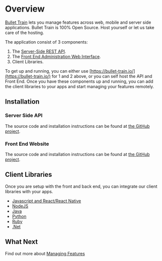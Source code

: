 # Overview

[Bullet Train](https://bullet-train.io/) lets you manage features across web, mobile and server side applications. Bullet Train is 100% Open Source. Host yourself or let us take care of the hosting. 

The application consist of 3 components:

1. The [Server-Side REST API](https://github.com/SolidStateGroup/Bullet-Train-API).
2. The [Front End Administration Web Interface](https://github.com/SolidStateGroup/Bullet-Train-Frontend).
3. Client Libraries.

To get up and running, you can either use [https://bullet-train.io/](https://bullet-train.io/) for 1 and 2 above, or you can self host the API and Front End. Once you have these components up and running, you can add the client libraries to your apps and start managing your features remotely.

## Installation

### Server Side API

The source code and installation instructions can be found at [the GitHub project](https://github.com/SolidStateGroup/Bullet-Train-API). 

### Front End Website

The source code and installation instructions can be found at [the GitHub project](https://github.com/SolidStateGroup/Bullet-Train-Frontend).

## Client Libraries

Once you are setup with the front and back end, you can integrate our client libraries with your apps.

* [Javascript and React/React Native](/clients/javascript.md)
* [NodeJS](/clients/node.md)
* [Java](/clients/java.md)
* [Python](/clients/python.md)
* [Ruby](/clients/ruby.md)
* [.Net](/clients/dotnet.md)

## What Next

Find out more about [Managing Features](managing-features.md)